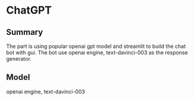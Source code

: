 # ChatGPT
## Summary
The part is using popular openai gpt model and streamlit to build the chat bot with gui. The bot use openai engine, text-davinci-003 as the response generator. 
## Model
openai engine, text-davinci-003
